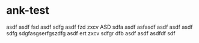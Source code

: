 # ank-test

asdf
asdf
fsd
asdf
sdfg
asdf
fzd
zxcv
ASD
sdfa
asdf
asfasdf
asdf
asdf
asdf
sdfg
sdgfasgserfgszdfg
asdf
ert
zxcv
sdfgr
dfb
asdf
asdf
asdfdf
sdf
